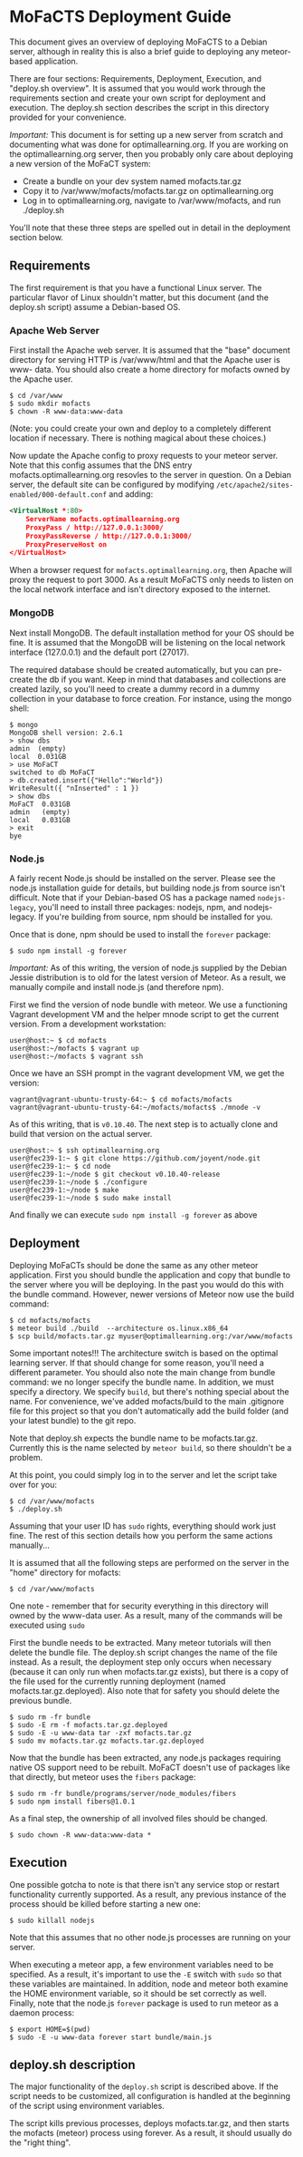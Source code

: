 # MoFaCTS Deployment Guide

This document gives an overview of deploying MoFaCTS to a Debian server,
although in reality this is also a brief guide to deploying any meteor-based
application.

There are four sections: Requirements, Deployment, Execution, and "deploy.sh
overview".  It is assumed that you would work through the requirements section
and create your own script for deployment and execution.  The deploy.sh
section describes the script in this directory provided for your convenience.

*_Important:_* This document is for setting up a new server from scratch and
documenting what was done for optimallearning.org.  If you are working on the
optimallearning.org server, then you probably only care about deploying a new
version of the MoFaCT system:

 * Create a bundle on your dev system named mofacts.tar.gz
 * Copy it to /var/www/mofacts/mofacts.tar.gz on optimallearning.org
 * Log in to optimallearning.org, navigate to /var/www/mofacts, and
   run ./deploy.sh

You'll note that these three steps are spelled out in detail in the
deployment section below.


## Requirements

The first requirement is that you have a functional Linux server.  The
particular flavor of Linux shouldn't matter, but this document (and
the deploy.sh script) assume a Debian-based OS.

### Apache Web Server

First install the Apache web server.  It is assumed that the "base" document
directory for serving HTTP is /var/www/html and that the Apache user is www-
data. You should also create a home directory for mofacts owned by the Apache
user.

````
$ cd /var/www
$ sudo mkdir mofacts
$ chown -R www-data:www-data
````

(Note: you could create your own and deploy to a completely different location
if necessary.  There is nothing magical about these choices.)

Now update the Apache config to proxy requests to your meteor server. Note
that this config assumes that the DNS entry mofacts.optimallearning.org
resovles to the server in question.  On a Debian server, the default site can
be configured by modifying `/etc/apache2/sites-enabled/000-default.conf` and
adding:

````xml
<VirtualHost *:80>
    ServerName mofacts.optimallearning.org
    ProxyPass / http://127.0.0.1:3000/
    ProxyPassReverse / http://127.0.0.1:3000/
    ProxyPreserveHost on
</VirtualHost>
````

When a browser request for `mofacts.optimallearning.org`, then Apache will
proxy the request to port 3000.  As a result MoFaCTS only needs to listen on
the local network interface and isn't directory exposed to the internet.

### MongoDB

Next install MongoDB.  The default installation method for your OS should be
fine.  It is assumed that the MongoDB will be listening on the local network
interface (127.0.0.1) and the default port (27017).

The required database should be created automatically, but you can pre-create
the db if you want.  Keep in mind that databases and collections are created
lazily, so you'll need to create a dummy record in a dummy collection in your
database to force creation.  For instance, using the mongo shell:

````
$ mongo
MongoDB shell version: 2.6.1
> show dbs
admin  (empty)
local  0.031GB
> use MoFaCT
switched to db MoFaCT
> db.created.insert({"Hello":"World"})
WriteResult({ "nInserted" : 1 })
> show dbs
MoFaCT  0.031GB
admin   (empty)
local   0.031GB
> exit
bye
````

### Node.js

A fairly recent Node.js should be installed on the server.  Please see the
node.js installation guide for details, but building node.js from source isn't
difficult.  Note that if your Debian-based OS has a package named `nodejs-
legacy`, you'll need to install three packages: nodejs, npm, and nodejs-
legacy.  If you're building from source, npm should be installed for you.

Once that is done, npm should be used to install the `forever` package:

````
$ sudo npm install -g forever
````

_Important:_ As of this writing, the version of node.js supplied by the Debian
Jessie distribution is to old for the latest version of Meteor. As a result,
we manually compile and install node.js (and therefore npm).

First we find the version of node bundle with meteor. We use a functioning
Vagrant development VM and the helper mnode script to get the current version.
From a development workstation:

````
user@host:~ $ cd mofacts
user@host:~/mofacts $ vagrant up
user@host:~/mofacts $ vagrant ssh
````

Once we have an SSH prompt in the vagrant development VM, we get the version:

````
vagrant@vagrant-ubuntu-trusty-64:~ $ cd mofacts/mofacts
vagrant@vagrant-ubuntu-trusty-64:~/mofacts/mofacts$ ./mnode -v
````

As of this writing, that is `v0.10.40`. The next step is to actually clone and
build that version on the actual server.

````
user@host:~ $ ssh optimallearning.org
user@fec239-1:~ $ git clone https://github.com/joyent/node.git
user@fec239-1:~ $ cd node
user@fec239-1:~/node $ git checkout v0.10.40-release
user@fec239-1:~/node $ ./configure
user@fec239-1:~/node $ make
user@fec239-1:~/node $ sudo make install
````

And finally we can execute `sudo npm install -g forever` as above


## Deployment

Deploying MoFaCTs should be done the same as any other meteor application.
First you should bundle the application and copy that bundle to the server
where you will be deploying. In the past you would do this with the bundle
command. However, newer versions of Meteor now use the build command:

````
$ cd mofacts/mofacts
$ meteor build ./build  --architecture os.linux.x86_64
$ scp build/mofacts.tar.gz myuser@optimallearning.org:/var/www/mofacts
````

Some important notes!!! The architecture switch is based on the optimal
learning server. If that should change for some reason, you'll need a
different parameter. You should also note the main change from bundle command:
we no longer specify the bundle name. In addition, we must specify a
directory. We specify `build`, but there's nothing special about the name. For
convenience, we've added mofacts/build to the main .gitignore file for this
project so that you don't automatically add the build folder (and your latest
bundle) to the git repo.

Note that deploy.sh expects the bundle name to be mofacts.tar.gz. Currently
this is the name selected by `meteor build`, so there shouldn't be a problem.

At this point, you could simply log in to the server and let the script take
over for you:

````
$ cd /var/www/mofacts
$ ./deploy.sh
````

Assuming that your user ID has `sudo` rights, everything should work just
fine.  The rest of this section details how you perform the same actions
manually...

It is assumed that all the following steps are performed on the server in the
"home" directory for mofacts:

````
$ cd /var/www/mofacts
````

One note - remember that for security everything in this directory will owned
by the www-data user.  As a result, many of the commands will be executed
using `sudo`

First the bundle needs to be extracted.  Many meteor tutorials will then
delete the bundle file.  The deploy.sh script changes the name of the file
instead.  As a result, the deployment step only occurs when necessary (because
it can only run when mofacts.tar.gz exists), but there is a copy of the file
used for the currently running deployment (named mofacts.tar.gz.deployed).
Also note that for safety you should delete the previous bundle.

````
$ sudo rm -fr bundle
$ sudo -E rm -f mofacts.tar.gz.deployed
$ sudo -E -u www-data tar -zxf mofacts.tar.gz
$ sudo mv mofacts.tar.gz mofacts.tar.gz.deployed
````

Now that the bundle has been extracted, any node.js packages requiring native
OS support need to be rebuilt.  MoFaCT doesn't use of packages like that
directly, but meteor uses the `fibers` package:

````
$ sudo rm -fr bundle/programs/server/node_modules/fibers
$ sudo npm install fibers@1.0.1
````

As a final step, the ownership of all involved files should be changed.

````
$ sudo chown -R www-data:www-data *
````

## Execution

One possible gotcha to note is that there isn't any service stop or restart
functionality currently supported.  As a result, any previous instance of the
process should be killed before starting a new one:

````
$ sudo killall nodejs
````

Note that this assumes that no other node.js processes are running on your
server.

When executing a meteor app, a few environment variables need to be specified.
As a result, it's important to use the `-E` switch with `sudo` so that these
variables are maintained.  In addition, node and meteor both examine the HOME
environment variable, so it should be set correctly as well. Finally, note
that the node.js `forever` package is used to run meteor as a daemon process:

````
$ export HOME=$(pwd)
$ sudo -E -u www-data forever start bundle/main.js
````

## deploy.sh description

The major functionality of the `deploy.sh` script is described above. If the
script needs to be customized, all configuration is handled at the beginning
of the script using environment variables.

The script kills previous processes, deploys mofacts.tar.gz, and then starts
the mofacts (meteor) process using forever.  As a result, it should usually do
the "right thing".
